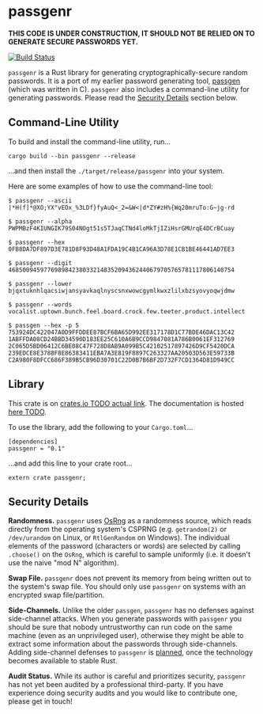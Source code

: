 # passgenr

**THIS CODE IS UNDER CONSTRUCTION, IT SHOULD NOT BE RELIED ON TO GENERATE SECURE
PASSWORDS YET.**

[![Build Status](https://travis-ci.org/defuse/passgenr.svg?branch=master)](https://travis-ci.org/defuse/passgenr)

`passgenr` is a Rust library for generating cryptographically-secure random
passwords. It is a port of my earlier password generating tool,
[passgen](https://github.com/defuse/passgen) (which was written in C).
`passgenr` also includes a command-line utility for generating passwords. Please
read the [Security Details](#security-details) section below.

## Command-Line Utility

To build and install the command-line utility, run...

```
cargo build --bin passgenr --release
```

...and then install the `./target/release/passgenr` into your system.

Here are some examples of how to use the command-line tool:

```
$ passgenr --ascii
|*H(f]*@XO;YX"vEOx_%3LDf}fyAuQ<_2=&W<|d*ZY#zH%{Wq20mruTo:G~jg-rd

$ passgenr --alpha
PWPMBzF4KIUNGIK79S04NOgt51s5TJaqCTNd4loMkTjIZiHsrGMUrqE4DCrBCuay

$ passgenr --hex
0FB8DA7DF897D3E781D8F93D48A1FDA19C4B1CA96A3D78E1CB1BE46441AD7EE3

$ passgenr --digit
4685009459776989842380332148352094362440679705765781117806140754

$ passgenr --lower
bjqxtuknhlqacsiwjansyavkaqlnyscsnxwowcgymlkwxzlilxbzsyovyoqwjdmw

$ passgenr --words
vocalist.uptown.bunch.feel.board.crock.few.teeter.product.intellect

$ passgen --hex -p 5
753924DC422047A0D9FFDDEE87BCF6BA65D992EE317178D1C77BDE46DAC13C42
1ABFFDA08CD24BBD34590D183EE25C610A6B9CCD9847081A786B0061EF312769
2C065D5BD06412C6BE08C47F728D8AB9A099B5C42102517897426D9CF5420DCA
239EDCE8E3788F8E86383411EBA7A3E819F8897C263327AA20503D563E59733B
C2A980F8DFCC686F389B5CB96D30701C22D0B7B6BF2D732F7CD1364D81D949CC
```

## Library

This crate is on [crates.io TODO actual link](TODO). The documentation is hosted
[here TODO](TODO).

To use the library, add the following to your `Cargo.toml`...

```
[dependencies]
passgenr = "0.1"
```

...and add this line to your crate root...

```
extern crate passgenr;
```

## Security Details

**Randomness.** `passgenr` uses [OsRng](https://doc.rust-lang.org/rand/rand/struct.OsRng.html)
as a randomness source, which reads directly from the operating system's CSPRNG
(e.g. `getrandom(2)` or `/dev/urandom` on Linux, or `RtlGenRandom` on Windows).
The individual elements of the password (characters or words) are selected by
calling `.choose()` on the `OsRng`, which is careful to sample uniformly (i.e.
it doesn't use the naive "mod N" algorithm).

**Swap File.** `passgenr` does not prevent its memory from being written out to
the system's swap file. You should only use `passgenr` on systems with an
encrypted swap file/partition.

**Side-Channels.** Unlike the older `passgen`, `passgenr` has no defenses
against side-channel attacks. When you generate passwords with `passgenr` you
should be sure that nobody untrustworthy can run code on the same machine (even
as an unprivileged user), otherwise they might be able to extract some
information about the passwords through side-channels. Adding side-channel
defenses to `passgenr` is
[planned](https://github.com/defuse/passgenr/issues/4), once the technology
becomes available to stable Rust.

**Audit Status.** While its author is careful and prioritizes security,
`passgenr` has not yet been audited by a professional third-party. If you have
experience doing security audits and you would like to contribute one, please
get in touch!

